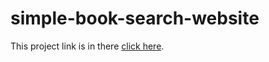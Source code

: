 # simple-book-search-website


This project link is in there [click here](https://book-search-nauroz.netlify.app/).
